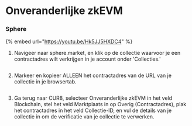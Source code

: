 # Onveranderlijke zkEVM

### Sphere

{% embed url="https://youtu.be/Hk5JJ5HXDC4" %}

1. Navigeer naar sphere.market, en klik op de collectie waarvoor je een contractadres wilt verkrijgen in je account onder 'Collecties.'

<figure><img src="../../.gitbook/assets/Screenshot 2025-01-31 at 10.22.29.png" alt=""><figcaption></figcaption></figure>

2. Markeer en kopieer ALLEEN het contractadres van de URL van je collectie in je browsertab.

<figure><img src="../../.gitbook/assets/Screenshot 2025-01-31 at 10.24.29.png" alt=""><figcaption></figcaption></figure>

3. Ga terug naar CUR8, selecteer Onveranderlijke zkEVM in het veld Blockchain, stel het veld Marktplaats in op Overig (Contractadres), plak het contractadres in het veld Collectie-ID, en vul de details van je collectie in om de verificatie van je collectie te verwerken.

<figure><img src="../../.gitbook/assets/Screenshot 2025-01-31 at 10.28.14.png" alt=""><figcaption></figcaption></figure>